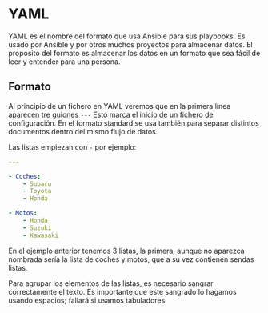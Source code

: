 YAML
====

YAML es el nombre del formato que usa Ansible para sus playbooks. Es usado por Ansible y por otros muchos proyectos para almacenar datos. El proposito del formato es almacenar los datos en un formato que sea fácil de leer y entender para una persona.

Formato
-------

Al principio de un fichero en YAML veremos que en la primera línea aparecen tre guiones `---` Esto marca el inicio de un fichero de configuración. En el formato standard se usa también para separar distintos documentos dentro del mismo flujo de datos.

Las listas empiezan con `-` por ejemplo:

```yaml
---

- Coches:
    - Subaru
    - Toyota
    - Honda

- Motos:
    - Honda
    - Suzuki
    - Kawasaki
```

En el ejemplo anterior tenemos 3 listas, la primera, aunque no aparezca nombrada sería la lista de coches y motos, que a su vez contienen sendas listas. 

Para agrupar los elementos de las listas, es necesario sangrar correctamente el texto. Es importante que este sangrado lo hagamos usando espacios; fallará si usamos tabuladores.


